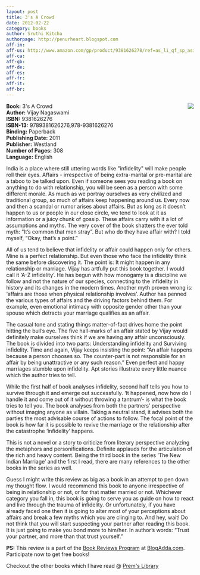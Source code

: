```yaml
---
layout: post
title: 3's A Crowd
date: 2012-02-22
category: books
author: Sruthi Kitcha
authorpage: http://penurheart.blogspot.com
aff-in: 
aff-us: http://www.amazon.com/gp/product/9381626278/ref=as_li_qf_sp_asin_tl?ie=UTF8&tag=booiverea-20&linkCode=as2&camp=1789&creative=9325&creativeASIN=9381626278
aff-ca: 
aff-gb: 
aff-de: 
aff-es: 
aff-fr: 
aff-it: 
aff-br: 
---
```


<img style="clear: right; float: right; margin-bottom: 1em; margin-left: 1em;" 
src="{{site.img-url}}/3-s-a-crowd-vijay-nagaswami.jpg"/>
**Book:** 3's A Crowd  
**Author:** Vijay Nagaswami  
**ISBN:** 9381626276  
**ISBN-13:** 9789381626276,978-9381626276  
**Binding:** Paperback  
**Publishing Date:** 2011  
**Publisher:** Westland  
**Number of Pages:** 308  
**Language:** English  
  
India is a place where still uttering words like "infidelity" will make people roll their eyes. Affairs - irrespective of being extra-marital or pre-marital are a taboo to be talked upon. Even if someone sees you reading a book on anything to do with relationship, you will be seen as a person with some different morale. As much as we portray ourselves as very civilized and traditional group, so much of affairs keep happening around us. Every now and then a scandal or rumor arises about affairs. But as long as it doesn’t happen to us or people in our close circle, we tend to look at it as information or a juicy chunk of gossip. These affairs carry with it a lot of assumptions and myths. The very cover of the book shatters the ever told myth: “It’s common that men stray”. But who do they have affair with? I told myself, “Okay, that’s a point.”  
  
All of us tend to believe that infidelity or affair could happen only for others. Mine is a perfect relationship. But even those who face the infidelity think the same before discovering it. The point is: It might happen in any relationship or marriage. Vijay has artfully put this book together. I would call it ‘A-Z infidelity’. He has begun with how monogamy is a discipline we follow and not the nature of our species, connecting to the infidelity in history and its changes in the modern times. Another myth proven wrong is: ‘affairs are those when physical relationship involves’. Author has penned the various types of affairs and the driving factors behind them. For example, even emotional intimacy with opposite gender other than your spouse which detracts your marriage qualifies as an affair.  
  
The casual tone and stating things matter-of-fact drives home the point hitting the bull’s eye. The five hall-marks of an affair stated by Vijay would definitely make ourselves think if we are having any affair unconsciously. The book is divided into two parts: Understanding infidelity and Surviving infidelity. Time and again, Vijay keeps insisting the point: “An affair happens because a person chooses so. The counter-part is not responsible for an affair by being unattractive or any such reason.” Even perfect and happy marriages stumble upon infidelity. Apt stories illustrate every little nuance which the author tries to tell.  
  
While the first half of book analyses infidelity, second half tells you how to survive through it and emerge out successfully. ‘It happened, now how do I handle it and come out of it without throwing a tantrum’- is what the book tries to tell you. The book analyses from both the partners’ perspective without imaging anyone as villain. Taking a neutral stand, it advises both the parties the most advisable course of actions to follow. The focal point of the book is how far it is possible to revive the marriage or the relationship after the catastrophe ‘infidelity’ happens.  
  
This is not a novel or a story to criticize from literary perspective analyzing the metaphors and personifications. Definite applauds for the articulation of the rich and heavy content. Being the third book in the series ‘The New Indian Marriage’ and the first I read, there are many references to the other books in the series as well.  
  
Guess I might write this review as big as a book in an attempt to pen down my thought flow. I would recommend this book to anyone irrespective of being in relationship or not, or for that matter married or not. Whichever category you fall in, this book is going to serve you as guide on how to react and live through the trauma of infidelity. Or unfortunately, if you have already faced one then it is going to alter most of your perceptions about affairs and break a few myths which you are clinging to. And hey, wait! Do not think that you will start suspecting your partner after reading this book. It is just going to make you bond more to him/her. In author’s words: “Trust your partner, and more than that trust yourself.”  
  
**PS:** This review is a part of the [Book Reviews Program](http://blog.blogadda.com/2011/05/04/indian-bloggers-book-reviews) at [BlogAdda.com](http://www.blogadda.com/). Participate now to get free books!  

Checkout the other books which I have read @ [Prem's Library]({{site.url}}/category/books/)  
